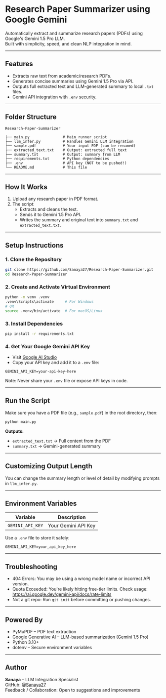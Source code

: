 # Research Paper Summarizer using Google Gemini

Automatically extract and summarize research papers (PDFs) using Google's Gemini 1.5 Pro LLM.  
Built with simplicity, speed, and clean NLP integration in mind.

---

## Features

- Extracts raw text from academic/research PDFs.
- Generates concise summaries using Gemini 1.5 Pro via API.
- Outputs full extracted text and LLM-generated summary to local `.txt` files.
- Gemini API integration with `.env` security.

---

## Folder Structure

```
Research-Paper-Summarizer

├── main.py               # Main runner script
├── llm_infer.py          # Handles Gemini LLM integration
├── sample.pdf            # Your input PDF (can be renamed)
├── extracted_text.txt    # Output: extracted full text
├── summary.txt           # Output: summary from LLM
├── requirements.txt      # Python dependencies
├── .env                  # API key (NOT to be pushed!)
└── README.md             # This file
```

---

## How It Works

1. Upload any research paper in PDF format.
2. The script:
   - Extracts and cleans the text.
   - Sends it to Gemini 1.5 Pro API.
   - Writes the summary and original text into `summary.txt` and `extracted_text.txt`.

---

## Setup Instructions

### 1. Clone the Repository

```bash
git clone https://github.com/Sanaya27/Research-Paper-Summarizer.git
cd Research-Paper-Summarizer
```

### 2. Create and Activate Virtual Environment

```bash
python -m venv .venv
.venv\Scripts\activate     # For Windows
# OR
source .venv/bin/activate  # For macOS/Linux
```

### 3. Install Dependencies

```bash
pip install -r requirements.txt
```

### 4. Get Your Google Gemini API Key

- Visit [Google AI Studio](https://makersuite.google.com/app/apikey)
- Copy your API key and add it to a `.env` file:

```
GEMINI_API_KEY=your-api-key-here
```

Note: Never share your `.env` file or expose API keys in code.

---

## Run the Script

Make sure you have a PDF file (e.g., `sample.pdf`) in the root directory, then:

```bash
python main.py
```

**Outputs:**
- `extracted_text.txt` → Full content from the PDF
- `summary.txt` → Gemini-generated summary

---

## Customizing Output Length

You can change the summary length or level of detail by modifying prompts in `llm_infer.py`.

---

## Environment Variables

| Variable         | Description               |
|------------------|---------------------------|
| `GEMINI_API_KEY` | Your Gemini API Key       |

Use a `.env` file to store it safely:

```env
GEMINI_API_KEY=your_api_key_here
```

---

## Troubleshooting

- 404 Errors: You may be using a wrong model name or incorrect API version.
- Quota Exceeded: You're likely hitting free-tier limits. Check usage: https://ai.google.dev/gemini-api/docs/rate-limits
- Not a git repo: Run `git init` before committing or pushing changes.

---

## Powered By

- PyMuPDF – PDF text extraction
- Google Generative AI – LLM-based summarization (Gemini 1.5 Pro)
- Python 3.10+
- dotenv – Secure environment variables

---

## Author

**Sanaya** – LLM Integration Specialist  
GitHub: [@Sanaya27](https://github.com/Sanaya27)  
Feedback / Collaboration: Open to suggestions and improvements

